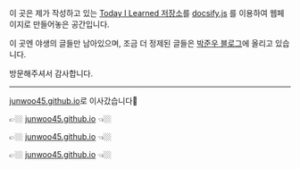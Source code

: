 이 곳은 제가 작성하고 있는 [Today I Learned 저장소](https://github.com/JUNWOO45/TIL)를 [docsify.js](https://docsify.js.org/#/) 를 이용하여 웹페이지로 만들어놓은 공간입니다.

이 곳엔 야생의 글들만 남아있으며, 조금 더 정제된 글들은 [박준우 블로그](https://junwoo45.github.io)에 올리고 있습니다.

방문해주셔서 감사합니다.

---

[junwoo45.github.io](https://junwoo45.github.io)로 이사갔습니다🤗

👉🏼 [junwoo45.github.io](https://junwoo45.github.io) 👈🏼

👉🏼 [junwoo45.github.io](https://junwoo45.github.io) 👈🏼

👉🏼 [junwoo45.github.io](https://junwoo45.github.io) 👈🏼